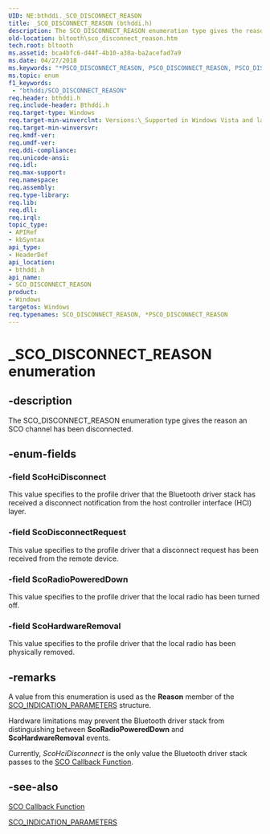 ```yaml
---
UID: NE:bthddi._SCO_DISCONNECT_REASON
title: _SCO_DISCONNECT_REASON (bthddi.h)
description: The SCO_DISCONNECT_REASON enumeration type gives the reason an SCO channel has been disconnected.
old-location: bltooth\sco_disconnect_reason.htm
tech.root: bltooth
ms.assetid: bca4bfc6-d44f-4b10-a30a-ba2acefad7a9
ms.date: 04/27/2018
ms.keywords: "*PSCO_DISCONNECT_REASON, PSCO_DISCONNECT_REASON, PSCO_DISCONNECT_REASON enumeration pointer [Bluetooth Devices], SCO_DISCONNECT_REASON, SCO_DISCONNECT_REASON enumeration [Bluetooth Devices], ScoDisconnectRequest, ScoHardwareRemoval, ScoHciDisconnect, ScoRadioPoweredDown, _SCO_DISCONNECT_REASON, bltooth.sco_disconnect_reason, bth_enums_ea951efc-1250-4414-9592-2bffe239dc95.xml, bthddi/PSCO_DISCONNECT_REASON, bthddi/SCO_DISCONNECT_REASON, bthddi/ScoDisconnectRequest, bthddi/ScoHardwareRemoval, bthddi/ScoHciDisconnect, bthddi/ScoRadioPoweredDown"
ms.topic: enum
f1_keywords:
 - "bthddi/SCO_DISCONNECT_REASON"
req.header: bthddi.h
req.include-header: Bthddi.h
req.target-type: Windows
req.target-min-winverclnt: Versions:\_Supported in Windows Vista and later versions of Windows.
req.target-min-winversvr: 
req.kmdf-ver: 
req.umdf-ver: 
req.ddi-compliance: 
req.unicode-ansi: 
req.idl: 
req.max-support: 
req.namespace: 
req.assembly: 
req.type-library: 
req.lib: 
req.dll: 
req.irql: 
topic_type:
- APIRef
- kbSyntax
api_type:
- HeaderDef
api_location:
- bthddi.h
api_name:
- SCO_DISCONNECT_REASON
product:
- Windows
targetos: Windows
req.typenames: SCO_DISCONNECT_REASON, *PSCO_DISCONNECT_REASON
---
```


# _SCO_DISCONNECT_REASON enumeration


## -description


The SCO_DISCONNECT_REASON enumeration type gives the reason an SCO channel has been
  disconnected.


## -enum-fields




### -field ScoHciDisconnect

This value specifies to the profile driver that the Bluetooth driver stack has received a
     disconnect notification from the host controller interface (HCI) layer.


### -field ScoDisconnectRequest

This value specifies to the profile driver that a disconnect request has been received from the
     remote device.


### -field ScoRadioPoweredDown

This value specifies to the profile driver that the local radio has been turned off.


### -field ScoHardwareRemoval

This value specifies to the profile driver that the local radio has been physically
     removed.


## -remarks



A value from this enumeration is used as the 
    <b>Reason</b> member of the 
    <a href="https://docs.microsoft.com/windows-hardware/drivers/ddi/content/bthddi/ns-bthddi-_sco_indication_parameters">
    SCO_INDICATION_PARAMETERS</a> structure.

Hardware limitations may prevent the Bluetooth driver stack from distinguishing between 
    <b>ScoRadioPoweredDown</b> and 
    <b>ScoHardwareRemoval</b> events.

Currently, 
    <i>ScoHciDisconnect</i> is the only value the Bluetooth driver stack passes to the 
    <a href="https://docs.microsoft.com/windows-hardware/drivers/ddi/content/bthddi/nc-bthddi-pfnsco_indication_callback">SCO Callback Function</a>.




## -see-also




<a href="https://docs.microsoft.com/windows-hardware/drivers/ddi/content/bthddi/nc-bthddi-pfnsco_indication_callback">SCO Callback Function</a>



<a href="https://docs.microsoft.com/windows-hardware/drivers/ddi/content/bthddi/ns-bthddi-_sco_indication_parameters">SCO_INDICATION_PARAMETERS</a>
 

 

